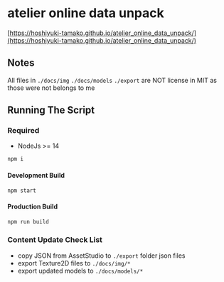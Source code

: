 # atelier online data unpack

[https://hoshiyuki-tamako.github.io/atelier_online_data_unpack/](https://hoshiyuki-tamako.github.io/atelier_online_data_unpack/)

## Notes

All files in `./docs/img` `./docs/models` `./export` are NOT license in MIT as those were not belongs to me

## Running The Script

### Required

- NodeJs >= 14

```bash
npm i
```

#### Development Build

```bash
npm start
```

#### Production Build

```bash
npm run build
```

### Content Update Check List

- copy JSON from AssetStudio to `./export` folder json files
- export Texture2D files to `./docs/img/*`
- export updated models to `./docs/models/*`

